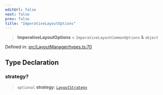 ```yaml
---
editUrl: false
next: false
prev: false
title: "ImperativeLayoutOptions"
---
```


> **ImperativeLayoutOptions** = `ImperativeLayoutCommonOptions` & `object`

Defined in: [src/LayoutManager/types.ts:70](https://github.com/fabricjs/fabric.js/blob/8206f10a405480a7ba988ff6cfdde6412c1f13f8/src/LayoutManager/types.ts#L70)

## Type Declaration

### strategy?

> `optional` **strategy**: [`LayoutStrategy`](/api/classes/layoutstrategy/)

